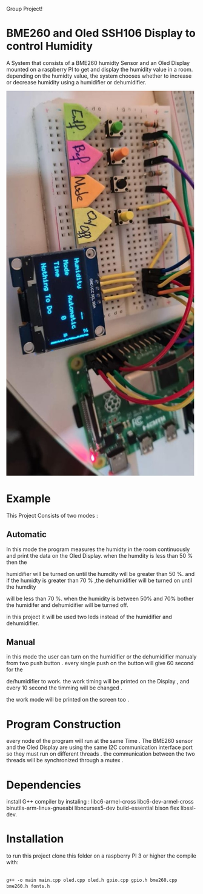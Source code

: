 Group Project!
# BME260 and Oled SSH106 Display to control Humidity 

A System that consists of a BME260 humidty Sensor and an Oled Display mounted on a raspberry PI to get and display the humidity value in a room.
depending on the humidty value, the system chooses whether to increase or decrease humidity using a humidifier or dehumidifier.


![Layout](https://github.com/medyousef/Humidifier-dehemidifier-System/blob/master/BME260Oled.jpeg)

# Example 

This Project Consists of two modes : 

## Automatic 

In this mode the program measures the humidty in the room continuously and print the data on the Oled Display. when the humdity is less than 50 % then the

humidifier will be turned on until the humdity will be greater than 50 %. and if the humidty is greater than 70 % ,the dehumidifier will be turned on until the humdity 

will be less than 70 %. when the humidity is between 50% and 70% bother the humidifer and dehumidifier will be turned off.

in this project it will be used two leds instead of the humidifier and dehumidifier. 

## Manual 

in this mode the user can turn on the humidifier or the dehumidifier manualy from two push button . every single push on the button will give 60 second for the 

de/humidifier to work. the work timing will be printed on the Display , and every 10 second the  timming will be changed . 

the work mode will be printed on the screen too . 

# Program Construction

every node of the program will run at the same Time . The BME260 sensor and the Oled Display are using the same I2C communication interface port so they must run on different threads . the communication between the two threads will be synchronized through a mutex .

# Dependencies

install G++ compiler by instaling : libc6-armel-cross libc6-dev-armel-cross binutils-arm-linux-gnueabi libncurses5-dev build-essential bison flex libssl-dev. 

# Installation 

to run this project clone this folder on a raspberry PI 3 or higher the compile with: 


```

g++ -o main main.cpp oled.cpp oled.h gpio.cpp gpio.h bme260.cpp bme260.h fonts.h

```
